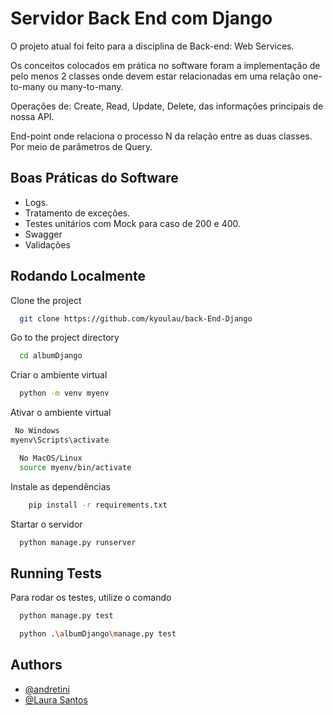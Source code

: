 
# Servidor Back End com Django

O projeto atual foi feito para a disciplina de Back-end: Web Services.

Os conceitos colocados em prática no software foram a implementação de pelo menos 2 classes onde  devem estar relacionadas em uma relação one-to-many ou many-to-many.

Operações de:
Create,
Read,
Update,
Delete, das informações principais de nossa API.

End-point onde relaciona o processo N da relação entre as duas classes. Por meio de parâmetros de Query.


## Boas Práticas do Software

- Logs.
- Tratamento de exceções.
- Testes unitários com Mock para caso de 200 e 400.
- Swagger
- Validações
## Rodando Localmente

Clone the project

```bash
  git clone https://github.com/kyoulau/back-End-Django
```

Go to the project directory

```bash
  cd albumDjango
```

Criar o ambiente virtual
```bash
  python -m venv myenv
```

Ativar o ambiente virtual
```bash
 No Windows
myenv\Scripts\activate
```

```bash
  No MacOS/Linux
  source myenv/bin/activate
```

Instale as dependências

```bash
    pip install -r requirements.txt

```

Startar o servidor

```bash
  python manage.py runserver
```


## Running Tests

Para rodar os testes, utilize o comando

```bash
  python manage.py test                                                               
```
```bash
  python .\albumDjango\manage.py test                                                                  
```


## Authors

- [@andretini](https://www.github.com/andretini)
- [@Laura Santos](https://www.github.com/kyoulau)

